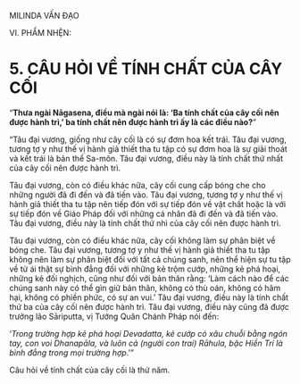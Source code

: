MILINDA VẤN ĐẠO

VI. PHẨM NHỆN:

# 5. CÂU HỎI VỀ TÍNH CHẤT CỦA CÂY CỐI

“**Thưa ngài Nāgasena, điều mà ngài nói là: ‘Ba tính chất của cây cối nên được hành trì,’ ba tính chất nên được hành trì ấy là các điều nào?**”

“Tâu đại vương, giống như cây cối là có sự đơm hoa kết trái. Tâu đại vương, tương tợ y như thế vị hành giả thiết tha tu tập có sự đơm hoa là sự giải thoát và kết trái là bản thể Sa-môn. Tâu đại vương, điều này là tính chất thứ nhất của cây cối nên được hành trì.

Tâu đại vương, còn có điều khác nữa, cây cối cung cấp bóng che cho những người đã đi đến và đã tiến vào. Tâu đại vương, tương tợ y như thế vị hành giả thiết tha tu tập nên tiếp đón với sự tiếp đón về vật chất hoặc là với sự tiếp đón về Giáo Pháp đối với những cá nhân đã đi đến và đã tiến vào. Tâu đại vương, điều này là tính chất thứ nhì của cây cối nên được hành trì.

Tâu đại vương, còn có điều khác nữa, cây cối không làm sự phân biệt về bóng che. Tâu đại vương, tương tợ y như thế vị hành giả thiết tha tu tập không nên làm sự phân biệt đối với tất cả chúng sanh, nên thể hiện sự tu tập về từ ái thật sự bình đẳng đối với những kẻ trộm cướp, những kẻ phá hoại, những kẻ đối nghịch, cũng như đối với bản thân rằng: ‘Làm cách nào để các chúng sanh này có thể gìn giữ bản thân, không có thù oán, không có hãm hại, không có phiền phức, có sự an vui.’ Tâu đại vương, điều này là tính chất thứ ba của cây cối nên được hành trì. Tâu đại vương, điều này cũng đã được trưởng lão Sāriputta, vị Tướng Quân Chánh Pháp nói đến:

‘_Trong trường hợp kẻ phá hoại Devadatta, kẻ cướp có xâu chuỗi bằng ngón tay, con voi Dhanapāla, và luôn cả (người con trai) Rāhula, bậc Hiền Trí là bình đẳng trong mọi trường hợp_.’”

Câu hỏi về tính chất của cây cối là thứ năm.
